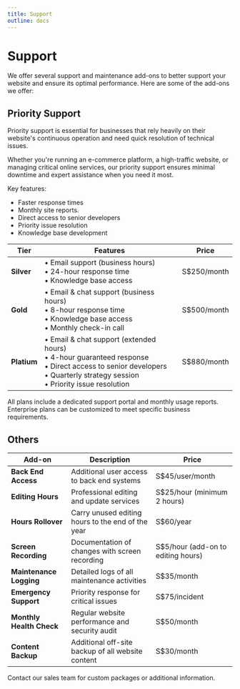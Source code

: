 ```yaml
---
title: Support
outline: docs
---
```


# Support

We offer several support and maintenance add-ons to better support your website and ensure its optimal performance. Here are some of the add-ons we offer:

## Priority Support

Priority support is essential for businesses that rely heavily on their website's continuous operation and need quick resolution of technical issues.

Whether you're running an e-commerce platform, a high-traffic website, or managing critical online services, our priority support ensures minimal downtime and expert assistance when you need it most.

Key features:

- Faster response times
- Monthly site reports.
- Direct access to senior developers
- Priority issue resolution
- Knowledge base development

| Tier           | Features                                                                                                                                                    | Price       |
|----------------|------------------------------------------------------------------------------------------------------------------------------------------------------------|-------------|
| **Silver**      | • Email support (business hours)<br>• 24-hour response time<br>• Knowledge base access                                                                      | S$250/month  |
| **Gold**   | • Email & chat support (business hours)<br>• 8-hour response time<br>• Knowledge base access<br>• Monthly check-in call                                     | S$500/month |
| **Platium**    | • Email & chat support (extended hours)<br>• 4-hour guaranteed response<br>• Direct access to senior developers<br>• Quarterly strategy session<br>• Priority issue resolution | S$880/month |

All plans include a dedicated support portal and monthly usage reports. Enterprise plans can be customized to meet specific business requirements.

## Others

| Add-on | Description | Price |
|--------|-------------|-------|
| **Back End Access** | Additional user access to back end systems | S$45/user/month |
| **Editing Hours** | Professional editing and update services | S$25/hour (minimum 2 hours) |
| **Hours Rollover** | Carry unused editing hours to the end of the year | S$60/year |
| **Screen Recording** | Documentation of changes with screen recording | S$5/hour (add-on to editing hours) |
| **Maintenance Logging** | Detailed logs of all maintenance activities | S$35/month |
| **Emergency Support** | Priority response for critical issues | S$75/incident |
| **Monthly Health Check** | Regular website performance and security audit | S$50/month |
| **Content Backup** | Additional off-site backup of all website content | S$30/month |

Contact our sales team for custom packages or additional information.

